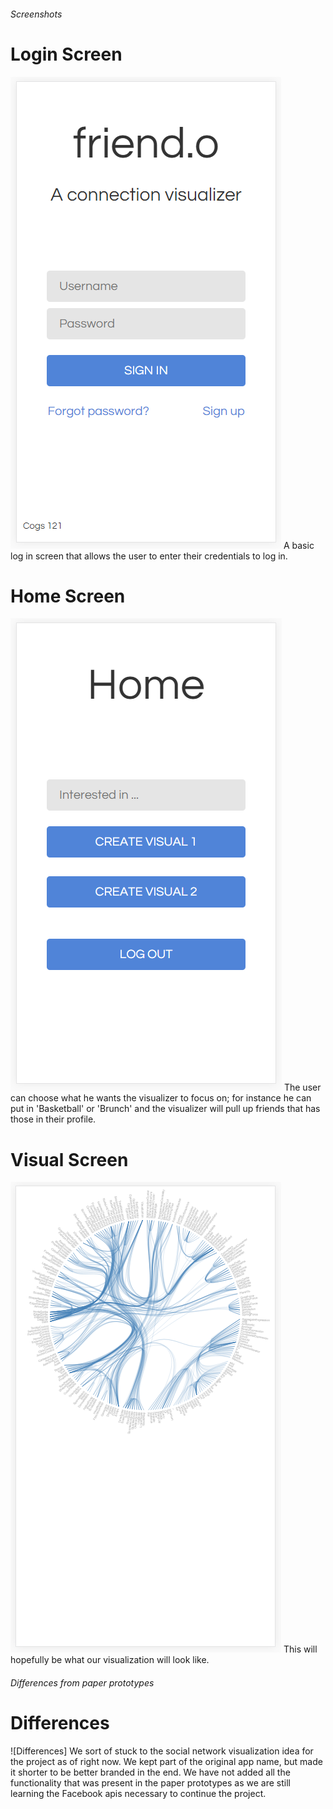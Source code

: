 ###### Screenshots

# Login Screen
![Login Screen](https://github.com/aktov/COGS121/blob/master/Screen1.PNG)
A basic log in screen that allows the user to enter their credentials to log in.

# Home Screen
![Home Screen](https://github.com/aktov/COGS121/blob/master/Screen2.PNG)
The user can choose what he wants the visualizer to focus on; for instance
he can put in 'Basketball' or 'Brunch' and the visualizer will pull up friends
that has those in their profile.

# Visual Screen
![Visual Screen](https://github.com/aktov/COGS121/blob/master/Screen3.PNG)
This will hopefully be what our visualization will look like.

###### Differences from paper prototypes
# Differences
![Differences]
We sort of stuck to the social network visualization idea for the project as of right now. We kept part of the original app name, but made it shorter to be better branded in the end. We have not added all the functionality that was present in the paper prototypes as we are still learning the Facebook apis necessary to continue the project.
